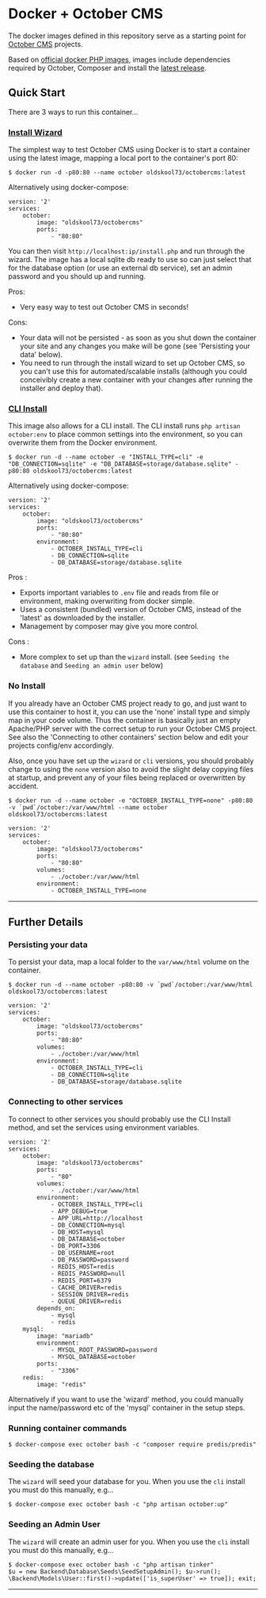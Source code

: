 # Docker + October CMS

The docker images defined in this repository serve as a starting point for [October CMS](https://octobercms.com) projects.

Based on [official docker PHP images](https://hub.docker.com/_/php), images include dependencies required by October, Composer and install the [latest release](https://octobercms.com/changelog).

## Quick Start

There are 3 ways to run this container...

### [Install Wizard](http://octobercms.com/docs/setup/installation#wizard-installation)

The simplest way to test October CMS using Docker is to start a container using the latest image, mapping a local port to the container's port 80:

```shell
$ docker run -d -p80:80 --name october oldskool73/octobercms:latest
```

Alternatively using docker-compose:

```
version: '2'
services:
    october:
        image: "oldskool73/octobercms"
        ports:
            - "80:80"
```

You can then visit `http://localhost:ip/install.php` and run through the wizard. The image has a local sqlite db ready to use so can just select that for the database option (or use an external db service), set an admin password and you should up and running.

Pros:

* Very easy way to test out October CMS in seconds!

Cons:

* Your data will not be persisted - as soon as you shut down the container your site and any changes you make will be gone (see 'Persisting your data' below).
* You need to run through the install wizard to set up October CMS, so you can't use this for automated/scalable installs (although you could conceivibly create a new container with your changes after running the installer and deploy that).


### [CLI Install](http://octobercms.com/docs/console/commands#console-install)

This image also allows for a CLI install. The CLI install runs `php artisan october:env` to place common settings into the environment, so you can overwrite them from the Docker environment.

```shell
$ docker run -d --name october -e "INSTALL_TYPE=cli" -e "DB_CONNECTION=sqlite" -e "DB_DATABASE=storage/database.sqlite" -p80:80 oldskool73/octobercms:latest
```

Alternatively using docker-compose:

```
version: '2'
services:
    october:
        image: "oldskool73/octobercms"
        ports:
            - "80:80"
        environment:
            - OCTOBER_INSTALL_TYPE=cli
            - DB_CONNECTION=sqlite
            - DB_DATABASE=storage/database.sqlite
```

Pros :

* Exports important variables to `.env` file and reads from file or environment, making overwriting from docker simple.
* Uses a consistent (bundled) version of October CMS, instead of the 'latest' as downloaded by the installer.
* Management by composer may give you more control.

Cons :

* More complex to set up than the `wizard` install. (see `Seeding the database` and `Seeding an admin user` below)

### No Install

If you already have an October CMS project ready to go, and just want to use this container to host it, you can use the 'none' install type and simply map in your code volume. Thus the container is basically just an empty Apache/PHP server with the correct setup to run your October CMS project. See also the 'Connecting to other containers' section below and edit your projects config/env accordingly.

Also, once you have set up the `wizard` or `cli` versions, you should probably change to using the `none` version also to avoid the slight delay copying files at startup, and prevent any of your files being replaced or overwritten by accident.

```shell
$ docker run -d --name october -e "OCTOBER_INSTALL_TYPE=none" -p80:80 -v `pwd`/october:/var/www/html --name october oldskool73/octobercms:latest
```

```
version: '2'
services:
    october:
        image: "oldskool73/octobercms"
        ports:
            - "80:80"
        volumes:
            - ./october:/var/www/html
        environment:
            - OCTOBER_INSTALL_TYPE=none
```

---

## Further Details

### Persisting your data

To persist your data, map a local folder to the `var/www/html` volume on the container.

```shell
$ docker run -d --name october -p80:80 -v `pwd`/october:/var/www/html oldskool73/octobercms:latest
```

```
version: '2'
services:
    october:
        image: "oldskool73/octobercms"
        ports:
            - "80:80"
        volumes:
            - ./october:/var/www/html
        environment:
            - OCTOBER_INSTALL_TYPE=cli
            - DB_CONNECTION=sqlite
            - DB_DATABASE=storage/database.sqlite
```

### Connecting to other services

To connect to other services you should probably use the CLI Install method, and set the services using environment variables.

```
version: '2'
services:
    october:
        image: "oldskool73/octobercms"
        ports:
            - "80"
        volumes:
            - ./october:/var/www/html
        environment:
            - OCTOBER_INSTALL_TYPE=cli
            - APP_DEBUG=true
            - APP_URL=http://localhost
            - DB_CONNECTION=mysql
            - DB_HOST=mysql
            - DB_DATABASE=october
            - DB_PORT=3306
            - DB_USERNAME=root
            - DB_PASSWORD=password
            - REDIS_HOST=redis
            - REDIS_PASSWORD=null
            - REDIS_PORT=6379
            - CACHE_DRIVER=redis
            - SESSION_DRIVER=redis
            - QUEUE_DRIVER=redis
        depends_on:
            - mysql
            - redis
    mysql:
        image: "mariadb"
        environment:
            - MYSQL_ROOT_PASSWORD=password
            - MYSQL_DATABASE=october
        ports:
            - "3306"
    redis:
        image: "redis"

```

Alternatively if you want to use the 'wizard' method, you could manually input the name/password etc of the 'mysql' container in the setup steps.

### Running container commands

```shell
$ docker-compose exec october bash -c "composer require predis/predis"
```

### Seeding the database

The `wizard` will seed your database for you. When you use the `cli` install you must do this manually, e.g...

```shell
$ docker-compose exec october bash -c "php artisan october:up"
```


### Seeding an Admin User

The `wizard` will create an admin user for you. When you use the `cli` install you must do this manually, e.g...

```shell
$ docker-compose exec october bash -c "php artisan tinker"
$u = new Backend\Database\Seeds\SeedSetupAdmin(); $u->run(); \Backend\Models\User::first()->update(['is_superUser' => true]); exit;
```

---

